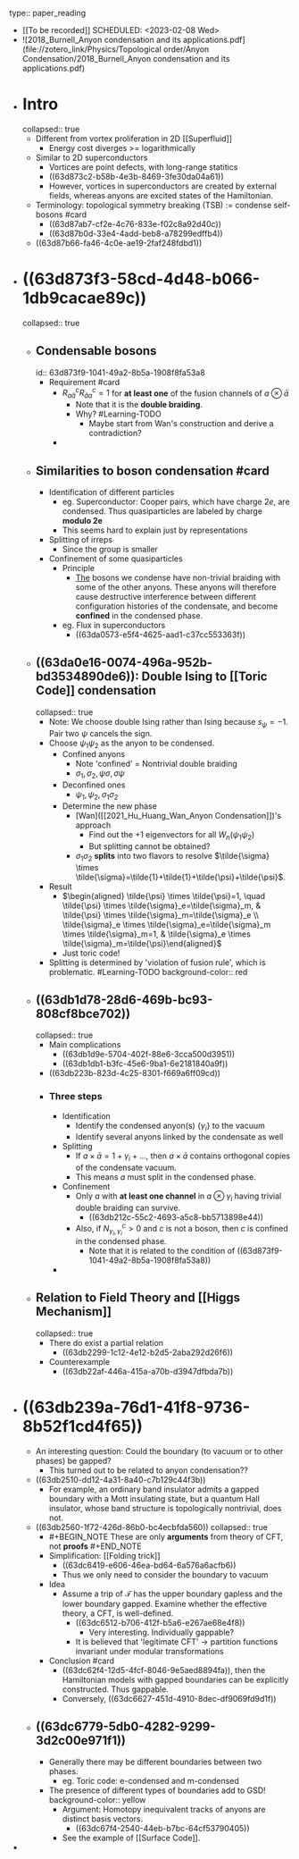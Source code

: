 type:: paper_reading

- [[To be recorded]]
  SCHEDULED: <2023-02-08 Wed>
- ![2018_Burnell_Anyon condensation and its applications.pdf](file://zotero_link/Physics/Topological order/Anyon Condensation/2018_Burnell_Anyon condensation and its applications.pdf)
- # Intro
  collapsed:: true
	- Different from vortex proliferation in 2D [[Superfluid]]
		- Energy cost diverges >= logarithmically
	- Similar to 2D superconductors
		- Vortices are point defects, with long-range statitics
		- ((63d873c2-b58b-4e3b-8469-3fe30da04a61))
		- However, vortices in superconductors are created by external fields, whereas anyons are excited states of the Hamiltonian.
	- Terminology: topological symmetry breaking (TSB) := condense self-bosons #card
		- ((63d87ab7-cf2e-4c76-833e-f02c8a92d40c))
		- ((63d87b0d-33e4-4add-beb8-a78299edffb4))
	- ((63d87b66-fa46-4c0e-ae19-2faf248fdbd1))
- # ((63d873f3-58cd-4d48-b066-1db9cacae89c))
  collapsed:: true
	- ## Condensable bosons
	  id:: 63d873f9-1041-49a2-8b5a-1908f8fa53a8
		- Requirement #card
			- $R_{a\bar a}^cR_{\bar a a}^c=1$ for **at least one** of the fusion channels of $a \otimes \bar a$
				- Note that it is the **double braiding**.
				- Why? #Learning-TODO
					- Maybe start from Wan's construction and derive a contradiction?
			-
	- ## Similarities to boson condensation #card
		- Identification of different particles
			- eg. Superconductor: Cooper pairs, which have charge $2e$, are condensed. Thus quasiparticles are labeled by charge **modulo 2e**
			- This seems hard to explain just by representations
		- Splitting of irreps
			- Since the group is smaller
		- Confinement of some quasiparticles
			- Principle
				- [The](((63da0538-be4c-44ca-a996-c6db61e99a11))) bosons we condense have non-trivial braiding with some of the other anyons. These anyons will therefore cause destructive interference between different configuration histories of the condensate, and become **confined** in the condensed phase.
			- eg. Flux in superconductors
				- ((63da0573-e5f4-4625-aad1-c37cc553363f))
	- ## ((63da0e16-0074-496a-952b-bd3534890de6)): Double Ising to [[Toric Code]] condensation
	  collapsed:: true
		- Note: We choose double Ising rather than Ising because $s_\psi=-1$. Pair two $\psi$ cancels the sign.
		- Choose $\psi_1\psi_2$ as the anyon to be condensed.
			- Confined anyons
				- Note 'confined' = Nontrivial double braiding
				- $\sigma_1,\sigma_2,\psi\sigma,\sigma\psi$
			- Deconfined ones
				- $\psi_1,\psi_2,\sigma_1\sigma_2$
			- Determine the new phase
				- [Wan]([[2021_Hu_Huang_Wan_Anyon Condensation]])'s approach
					- Find out the $+1$ eigenvectors for all $W_n(\psi_1\psi_2)$
					- But splitting cannot be obtained?
				- $\sigma_1\sigma_2$ **splits** into two flavors to resolve $\tilde{\sigma} \times \tilde{\sigma}=\tilde{1}+\tilde{1}+\tilde{\psi}+\tilde{\psi}$.
		- Result
			- $\begin{aligned} \tilde{\psi} \times \tilde{\psi}=1, \quad \tilde{\psi} \times \tilde{\sigma}_e=\tilde{\sigma}_m, & \tilde{\psi} \times \tilde{\sigma}_m=\tilde{\sigma}_e \\ \tilde{\sigma}_e \times \tilde{\sigma}_e=\tilde{\sigma}_m \times \tilde{\sigma}_m=1, & \tilde{\sigma}_e \times \tilde{\sigma}_m=\tilde{\psi}\end{aligned}$
			- Just toric code!
		- Splitting is determined by 'violation of fusion rule', which is problematic. #Learning-TODO
		  background-color:: red
	- ## ((63db1d78-28d6-469b-bc93-808cf8bce702))
	  collapsed:: true
		- Main complications
			- ((63db1d9e-5704-402f-88e6-3cca500d3951))
			- ((63db1db1-b3fc-45e6-9ba1-6e2181840a9f))
		- ((63db223b-823d-4c25-8301-f669a6ff09cd))
		- ### Three steps
			- Identification
				- Identify the condensed anyon(s) $\{\gamma_i\}$ to the vacuum
				- Identify several anyons linked by the condensate as well
			- Splitting
				- If $a \times \bar{a}=1+\gamma_i+\ldots$, then $a\times \bar a$ contains orthogonal copies of the condensate vacuum.
				- This means $a$ must split in the condensed phase.
			- Confinement
				- Only $a$ with **at least one channel** in $a \otimes \gamma_i$ having trivial double braiding can survive.
					- ((63db212c-55c2-4693-a5c8-bb5713898e44))
				- Also, if $N_{\gamma_i, \gamma_i}^c>0$ and $c$ is not a boson, then $c$ is confined in the condensed phase.
					- Note that it is related to the condition of ((63d873f9-1041-49a2-8b5a-1908f8fa53a8))
			-
	- ## Relation to Field Theory and [[Higgs Mechanism]]
	  collapsed:: true
		- There do exist a partial relation
			- ((63db2299-1c12-4e12-b2d5-2aba292d26f6))
		- Counterexample
			- ((63db22af-446a-415a-a70b-d3947dfbda7b))
- # ((63db239a-76d1-41f8-9736-8b52f1cd4f65))
	- An interesting question: Could the boundary (to vacuum or to other phases) be gapped?
		- This turned out to be related to anyon condensation??
	- ((63db2510-dd12-4a31-8a40-c7b129c44f3b))
		- For example, an ordinary band insulator admits a gapped boundary with a Mott insulating state, but a quantum Hall insulator, whose band structure is topologically nontrivial, does not.
	- ((63db2560-1f72-426d-86b0-bc4ecbfda560))
	  collapsed:: true
		- #+BEGIN_NOTE
		  These are only **arguments** from theory of CFT, not **proofs**
		  #+END_NOTE
		- Simplification: [[Folding trick]]
			- ((63dc6419-e606-46ea-bd64-6a576a6acfb6))
			- Thus we only need to consider the boundary to vacuum
		- Idea
			- Assume a trip of $\mathcal T$ has the upper boundary gapless and the lower boundary gapped. 
			  Examine whether the effective theory, a CFT, is well-defined.
				- ((63dc6512-b706-412f-b5a6-e267ae68e4f8))
					- Very interesting. Individually gappable?
				- It is believed that 'legitimate CFT' -> partition functions invariant under modular transformations
		- Conclusion #card
			- ((63dc62f4-12d5-4fcf-8046-9e5aed8894fa)), then the Hamiltonian models with gapped boundaries can be explicitly constructed. Thus gappable.
			- Conversely, ((63dc6627-451d-4910-8dec-df9069fd9d1f))
	- ## ((63dc6779-5db0-4282-9299-3d2c00e971f1))
		- Generally there may be different boundaries between two phases.
			- eg. Toric code: e-condensed and m-condensed
		- The presence of different types of boundaries add to GSD!
		  background-color:: yellow
			- Argument: Homotopy inequivalent tracks of anyons are distinct basis vectors.
				- ((63dc67f4-2540-44eb-b7bc-64cf53790405))
			- See the example of [[Surface Code]].
-